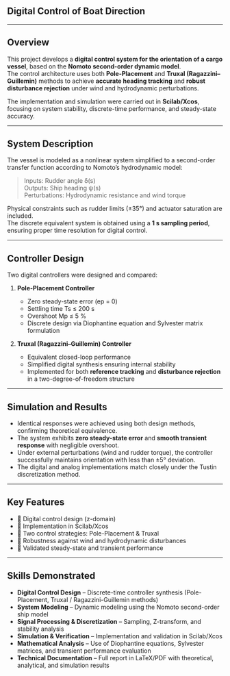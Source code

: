 ## **Digital Control of Boat Direction**

---

## Overview
This project develops a **digital control system for the orientation of a cargo vessel**, based on the **Nomoto second-order dynamic model**.  
The control architecture uses both **Pole-Placement** and **Truxal (Ragazzini–Guillemin)** methods to achieve **accurate heading tracking** and **robust disturbance rejection** under wind and hydrodynamic perturbations.

The implementation and simulation were carried out in **Scilab/Xcos**, focusing on system stability, discrete-time performance, and steady-state accuracy.

---

## System Description
The vessel is modeled as a nonlinear system simplified to a second-order transfer function according to Nomoto’s hydrodynamic model:

> Inputs: Rudder angle δ(s)  
> Outputs: Ship heading ψ(s)  
> Perturbations: Hydrodynamic resistance and wind torque  

Physical constraints such as rudder limits (±35°) and actuator saturation are included.  
The discrete equivalent system is obtained using a **1 s sampling period**, ensuring proper time resolution for digital control.

---

## Controller Design
Two digital controllers were designed and compared:

1. **Pole-Placement Controller**  
   - Zero steady-state error (ep = 0)  
   - Settling time Ts ≤ 200 s  
   - Overshoot Mp ≤ 5 %  
   - Discrete design via Diophantine equation and Sylvester matrix formulation  

2. **Truxal (Ragazzini–Guillemin) Controller**  
   - Equivalent closed-loop performance  
   - Simplified digital synthesis ensuring internal stability  
   - Implemented for both **reference tracking** and **disturbance rejection** in a two-degree-of-freedom structure  

---

## Simulation and Results
- Identical responses were achieved using both design methods, confirming theoretical equivalence.  
- The system exhibits **zero steady-state error** and **smooth transient response** with negligible overshoot.  
- Under external perturbations (wind and rudder torque), the controller successfully maintains orientation with less than ±5° deviation.  
- The digital and analog implementations match closely under the Tustin discretization method.  

---

## Key Features
- 🔹 Digital control design (z-domain)  
- 🔹 Implementation in Scilab/Xcos  
- 🔹 Two control strategies: Pole-Placement & Truxal  
- 🔹 Robustness against wind and hydrodynamic disturbances  
- 🔹 Validated steady-state and transient performance  

---

## Skills Demonstrated

- **Digital Control Design** – Discrete-time controller synthesis (Pole-Placement, Truxal / Ragazzini-Guillemin methods)
- **System Modeling** – Dynamic modeling using the Nomoto second-order ship model
- **Signal Processing & Discretization** – Sampling, Z-transform, and stability analysis
- **Simulation & Verification** – Implementation and validation in Scilab/Xcos
- **Mathematical Analysis** – Use of Diophantine equations, Sylvester matrices, and transient performance evaluation
- **Technical Documentation** – Full report in LaTeX/PDF with theoretical, analytical, and simulation results
